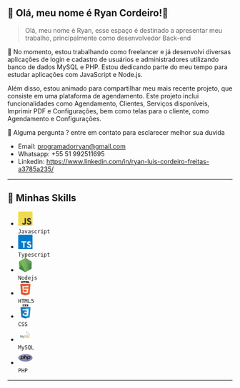 ## 💜 Olá, meu nome é <strong>Ryan Cordeiro!</strong>💜

> Olá, meu nome é Ryan, esse espaço é destinado a apresentar meu trabalho, principalmente como desenvolvedor Back-end 

🔭 No momento, estou trabalhando como freelancer e já desenvolvi diversas aplicações de login e cadastro de usuários e administradores utilizando banco de dados MySQL e PHP. Estou dedicando parte do meu tempo para estudar aplicações com JavaScript e Node.js.

Além disso, estou animado para compartilhar meu mais recente projeto, que consiste em uma plataforma de agendamento. Este projeto inclui funcionalidades como Agendamento, Clientes, Serviços disponíveis, Imprimir PDF e Configurações, bem como telas para o cliente, como Agendamento e Configurações.

💬 Alguma pergunta ? entre em contato para esclarecer melhor sua duvida

+ Email: programadorryan@gmail.com
+ Whatsapp: +55 51 992511695
+ Linkedin: https://www.linkedin.com/in/ryan-luis-cordeiro-freitas-a3785a235/

----

## 🚀 Minhas Skills

+ <code><img height="32" src="https://raw.githubusercontent.com/github/explore/80688e429a7d4ef2fca1e82350fe8e3517d3494d/topics/javascript/javascript.png" alt="Javascript"/> Javascript</code>
+ <code><img height="32" src="https://raw.githubusercontent.com/github/explore/80688e429a7d4ef2fca1e82350fe8e3517d3494d/topics/typescript/typescript.png" alt="Typescript"/>  Typescript</code>
+ <code><img height="32" src="https://raw.githubusercontent.com/github/explore/80688e429a7d4ef2fca1e82350fe8e3517d3494d/topics/nodejs/nodejs.png" alt="Nodejs"/>  Nodejs</code>
+ <code><img height="32" src="https://raw.githubusercontent.com/github/explore/80688e429a7d4ef2fca1e82350fe8e3517d3494d/topics/html/html.png" alt="HTML5"/>  HTML5</code>
+ <code><img height="32" src="https://raw.githubusercontent.com/github/explore/80688e429a7d4ef2fca1e82350fe8e3517d3494d/topics/css/css.png" alt="CSS"/>  CSS</code>
+ <code><img height="32" src="https://raw.githubusercontent.com/github/explore/80688e429a7d4ef2fca1e82350fe8e3517d3494d/topics/mysql/mysql.png" alt="MySQL"/>  MySQL</code>
+ <code><img height="32" src="https://raw.githubusercontent.com/github/explore/80688e429a7d4ef2fca1e82350fe8e3517d3494d/topics/php/php.png" alt="PostegreSQL"/>  PHP</code>
  
  
---
